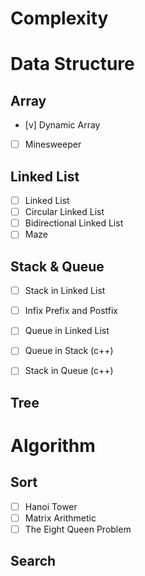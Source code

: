 # Complexity

# Data Structure

## Array
- [v] Dynamic Array
- [ ] Minesweeper

## Linked List
- [ ] Linked List
- [ ] Circular Linked List
- [ ] Bidirectional Linked List
- [ ] Maze

## Stack & Queue
- [ ] Stack in Linked List
- [ ] Infix Prefix and Postfix

- [ ] Queue in Linked List

- [ ] Queue in Stack (c++)
- [ ] Stack in Queue (c++)

## Tree

# Algorithm

## Sort

- [ ] Hanoi Tower
- [ ] Matrix Arithmetic
- [ ] The Eight Queen Problem

## Search